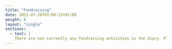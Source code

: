 ```yaml
---
title: "Fundraising"
date: 2021-07-28T03:00:13+01:00
weight: 6
layout: "single"
sections:
  - text: |
    There are not currently any fundraising activities in the diary. Please check back here later for future concerts and events.
---
```


